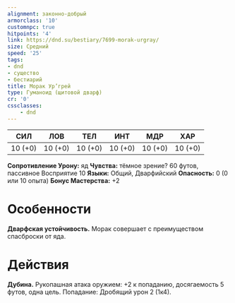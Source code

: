 ```yaml
---
alignment: законно-добрый
armorclass: '10'
customnpc: true
hitpoints: '4'
link: https://dnd.su/bestiary/7699-morak-urgray/
size: Средний
speed: '25'
tags:
- dnd
- существо
- бестиарий
title: Морак Ур’грей
type: Гуманоид (щитовой дварф)
cr: '0'
cssclasses:
    - dnd
---
```



| СИЛ | ЛОВ | ТЕЛ | ИНТ | МДР | ХАР |
|---|---|---|---|---|---|
| 10 (+0) | 10 (+0) | 10 (+0) | 10 (+0) | 10 (+0) | 10 (+0) |
**Сопротивление Урону:** яд
**Чувства:** тёмное зрение? 60 футов, пассивное Восприятие 10
**Языки:** Общий, Дварфийский
**Опасность:** 0 (0 или 10 опыта)
**Бонус Мастерства:** +2


# Особенности
**Дварфская устойчивость.** Морак совершает с преимуществом спасброски от яда.


# Действия
**Дубина.** Рукопашная атака оружием: +2 к попаданию, досягаемость 5 футов, одна цель. Попадание: Дробящий урон 2 (1к4).